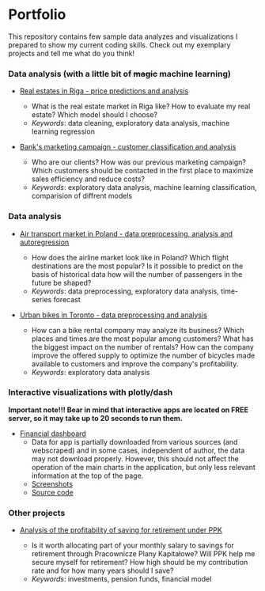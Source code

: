 # Portfolio
This repository contains few sample data analyzes and visualizations I prepared to show my current coding skills. Check out my exemplary projects and tell me what do you think!

### Data analysis (with a little bit of ~~magic~~ machine learning)

* [Real estates in Riga - price predictions and analysis](https://github.com/piotrwieckiewicz/portfolio/blob/master/riga_real_estate/riga_price_prediction.ipynb)

  * What is the real estate market in Riga like? How to evaluate my real estate? Which model should I choose?
  * *Keywords*: data cleaning, exploratory data analysis, machine learning regression

* [Bank's marketing campaign - customer classification and analysis](https://github.com/piotrwieckiewicz/Portfolio/blob/master/bank_marketing_analysis/bank_marketing_analysis.ipynb)

  * Who are our clients? How was our previous marketing campaign? Which customers should be contacted in the first place to maximize sales efficiency and reduce costs?
  * *Keywords*: exploratory data analysis, machine learning classification, comparision of diffrent models

### Data analysis

* [Air transport market in Poland - data preprocessing, analysis and autoregression](https://github.com/piotrwieckiewicz/Portfolio/blob/master/air_transport_analysis/air_passenger_transport_analysis.ipynb)

  * How does the airline market look like in Poland? Which flight destinations are the most popular? Is it possible to predict on the basis of historical data how will the number of passengers in the future be shaped?
  * *Keywords*: data preprocessing, exploratory data analysis, time-series forecast
  
* [Urban bikes in Toronto - data preprocessing and analysis](https://github.com/piotrwieckiewicz/Portfolio/blob/master/city_bikes_analysis/toronto_bikeshare.ipynb)

  * How can a bike rental company may analyze its business? Which places and times are the most popular among customers? What has the biggest impact on the number of rentals? How can the company improve the offered supply to optimize the number of bicycles made available to customers and improve the company's profitability.
  * *Keywords*: exploratory data analysis

### Interactive visualizations with plotly/dash

**Important note!!! Bear in mind that interactive apps are located on FREE server, so it may take up to 20 seconds to run them.**

* [Financial dashboard](https://financial-sample-dashboard.herokuapp.com/)
  * Data for app is partially downloaded from various sources (and webscraped) and in some cases, independent of author, the data may not download properly. However, this should not affect the operation of the main charts in the application, but only less relevant information at the top of the page.
  * [Screenshots](https://imgur.com/a/FORPpje)
  * [Source code](https://github.com/piotrwieckiewicz/portfolio/blob/master/financial_dashboard/financial.py)


### Other projects

* [Analysis of the profitability of saving for retirement under PPK](https://github.com/piotrwieckiewicz/portfolio/blob/master/ppk_analysis/ppk.ipynb)

  * Is it worth allocating part of your monthly salary to savings for retirement through Pracownicze Plany Kapitałowe? Will PPK help me secure myself for retirement? How high should be my contribution rate and for how many years should I save?
  * *Keywords*: investments, pension funds, financial model 
